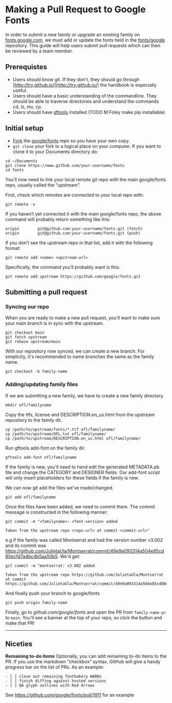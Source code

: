 # Making a Pull Request to Google Fonts

In order to submit a new family or upgrade an existing family on [fonts.google.com](https://fonts.google.com), we must add or update the fonts held in the [fonts/google](https://www.github.com/google/fonts) repository. This guide will help users submit pull requests which can then be reviewed by a team member.

## Prerequistes
- Users should know git. If they don't, they should go through [http://try.github.io/](http://try.github.io/) the handbook is especially useful.
- Users should have a basic understanding of the commandline. They should be able to traverse directories and understand the commands cd, ls, mv, cp.
- Users should have [gftools](https://github.com/googlefonts/gftools) installed (TODO M Foley make pip installable)

## Initial setup

- [Fork](https://help.github.com/en/articles/fork-a-repo) the [google/fonts](https://github.com/google/fonts) repo so you have your own copy.
- `git clone` your fork to a logical place on your computer. If you want to clone it to your Documents directory do:
```
cd ~/Documents
git clone https://www.github.com/your-username/fonts
cd fonts
```

You’ll now need to link your local remote git repo with the main google/fonts repo, usually called the “upstream”.

First, check which remotes are connected to your local repo with:

```
git remote -v
```

If you haven’t yet connected it with the main google/fonts repo, the above command will probably return something like this:

```
origin        git@github.com:your-username/fonts.git (fetch)
origin        git@github.com:your-username/fonts.git (push)
```

If you don’t see the upstream repo in that list, add it with the following format:

```
git remote add <name> <upstream-url>
```

Specifically, the command you’ll probably want is this:

```
git remote add upstream https://github.com/google/fonts.git
```


## Submitting a pull request

### Syncing our repo

When you are ready to make a new pull request, you’ll want to make sure your main branch is in sync with the upstream.

```
git checkout main
git fetch upstream
git rebase upstream/main
```

With our repository now synced, we can create a new branch. For simplicity, it's recommended to name branches the same as the family name.

```
git checkout -b family-name
```

### Adding/updating family files
If we are submitting a new family, we have to create a new family directory.
```
mkdir ofl/familyname
```

Copy the ttfs, license and DESCRIPTION.en_us.html from the upstream repository to the family dir.
```
cp /path/to/upstream/fonts/*.ttf ofl/familyname/
cp /path/to/upstream/OFL.txt ofl/familyname/
cp /path/to/upstream/DESCRIPTION.en_us.html ofl/familyname/
```

Run gftools add-font on the family dir.
```
gftools add-font ofl/familyname
```

If the family is new, you'll need to hand edit the generated METADATA.pb file and change the CATEGORY and DESIGNER fields. Our add-font script will only insert placeholders for these fields if the family is new.


We can now git add the files we've made/changed.
```
git add ofl/familyname
```

Once the files have been added, we need to commit them. The commit message is constructed in the following manner:

```
git commit -m "<familyname>: <font-version> added

Taken from the upstream repo <repo-url> at commit <commit-url>"
```

e.g if the family was called Montserrat and had the version number v3.002 and its commit was https://github.com/JulietaUla/Montserrat/commit/49e9a093314a504e85cd80ecfd7a4bc4b5aa50b5. We'd get:

```
git commit -m "montserrat: v3.002 added

Taken from the upstream repo https://github.com/JulietaUla/Montserrat at commit https://github.com/JulietaUla/Montserrat/commit/49e9a093314a504e85cd80ecfd7a4bc4b5aa50b5"
```

And finally push your branch to google/fonts
```
git push origin family-name
```

Finally, go to *github.com/google/fonts* and open the PR from `family-name-pr` to `main`. You’ll see a banner at the top of your repo, so click the button and make that PR!


---


## Niceties

**Remaining to-do items**
Optionally, you can add remaining to-do items to the PR. If you use the markdown “checkbox” syntax, GitHub will give a handy progress bar on the list of PRs. As an example:

```
- [ ] close out remaining fontbakery WARNs
- [ ] finish diffing against hosted versions
- [ ] QA glyph outlines with Red Arrows
```

See https://github.com/google/fonts/pull/1911 for an example

